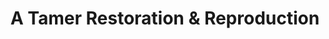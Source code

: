 ---
title: "A Tamer Restoration & Reproduction"
url: /brooklyn/a-tamer-restoration-and-reproduction/
shop: furniture
---